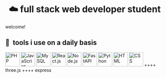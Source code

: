 <center><h1>☁️ 
full stack web developer student</h1></center>
<p>welcome!</p>


<h2> 🚀 &nbsp;tools i use on a daily basis</h2>
<p align="left">
    <img src="https://cdn.jsdelivr.net/gh/devicons/devicon/icons/php/php-original.svg" alt="PHP" width="45" height="45"/>
    <img src="https://cdn.jsdelivr.net/gh/devicons/devicon/icons/javascript/javascript-original.svg" alt="JavaScript" width="45" height="45"/>
    <img src="https://cdn.jsdelivr.net/gh/devicons/devicon/icons/mysql/mysql-original.svg" alt="MySQL" width="45" height="45"/>
    <img src="https://cdn.jsdelivr.net/gh/devicons/devicon/icons/react/react-original.svg" alt="React.js" width="45" height="45"/>
    <img src="https://cdn.jsdelivr.net/gh/devicons/devicon/icons/nodejs/nodejs-original.svg" alt="Node.js" width="45" height="45"/>
    <img src="https://cdn.jsdelivr.net/gh/devicons/devicon/icons/fastapi/fastapi-original.svg" alt="FastAPI" width="45" height="45"/>
    <img src="https://cdn.jsdelivr.net/gh/devicons/devicon/icons/python/python-original.svg" alt="Python" width="45" height="45"/>
    <img src="https://cdn.jsdelivr.net/gh/devicons/devicon/icons/html5/html5-original.svg" alt="HTML" width="45" height="45"/>
    <img src="https://cdn.jsdelivr.net/gh/devicons/devicon/icons/css3/css3-original.svg" alt="CSS" width="45" height="45"/>
++++ three.js
++++ express
</p>
